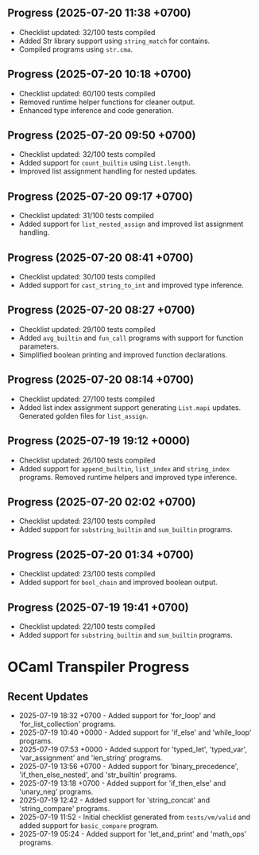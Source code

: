 ## Progress (2025-07-20 11:38 +0700)
- Checklist updated: 32/100 tests compiled
- Added Str library support using `string_match` for contains.
- Compiled programs using `str.cma`.

## Progress (2025-07-20 10:18 +0700)
- Checklist updated: 60/100 tests compiled
- Removed runtime helper functions for cleaner output.
- Enhanced type inference and code generation.

## Progress (2025-07-20 09:50 +0700)
- Checklist updated: 32/100 tests compiled
- Added support for `count_builtin` using `List.length`.
- Improved list assignment handling for nested updates.

## Progress (2025-07-20 09:17 +0700)
- Checklist updated: 31/100 tests compiled
- Added support for `list_nested_assign` and improved list assignment handling.

## Progress (2025-07-20 08:41 +0700)
- Checklist updated: 30/100 tests compiled
- Added support for `cast_string_to_int` and improved type inference.

## Progress (2025-07-20 08:27 +0700)
- Checklist updated: 29/100 tests compiled
- Added `avg_builtin` and `fun_call` programs with support for function parameters.
- Simplified boolean printing and improved function declarations.

## Progress (2025-07-20 08:14 +0700)
- Checklist updated: 27/100 tests compiled
- Added list index assignment support generating `List.mapi` updates. Generated golden files for `list_assign`.

## Progress (2025-07-19 19:12 +0000)
- Checklist updated: 26/100 tests compiled
- Added support for `append_builtin`, `list_index` and `string_index` programs. Removed runtime helpers and improved type inference.

## Progress (2025-07-20 02:02 +0700)
- Checklist updated: 23/100 tests compiled
- Added support for `substring_builtin` and `sum_builtin` programs.

## Progress (2025-07-20 01:34 +0700)
- Checklist updated: 23/100 tests compiled
- Added support for `bool_chain` and improved boolean output.

## Progress (2025-07-19 19:41 +0700)
- Checklist updated: 22/100 tests compiled
- Added support for `substring_builtin` and `sum_builtin` programs.

# OCaml Transpiler Progress

## Recent Updates
- 2025-07-19 18:32 +0700 - Added support for 'for_loop' and 'for_list_collection' programs.
- 2025-07-19 10:40 +0000 - Added support for 'if_else' and 'while_loop' programs.
- 2025-07-19 07:53 +0000 - Added support for 'typed_let', 'typed_var', 'var_assignment' and 'len_string' programs.
- 2025-07-19 13:56 +0700 - Added support for 'binary_precedence', 'if_then_else_nested', and 'str_builtin' programs.
- 2025-07-19 13:18 +0700 - Added support for 'if_then_else' and 'unary_neg' programs.
- 2025-07-19 12:42 - Added support for 'string_concat' and 'string_compare' programs.
- 2025-07-19 11:52 - Initial checklist generated from `tests/vm/valid` and added support for `basic_compare` program.
- 2025-07-19 05:24 - Added support for 'let_and_print' and 'math_ops' programs.